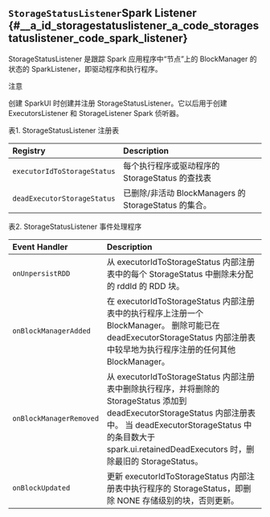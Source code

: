 ## `StorageStatusListener`Spark Listener {#__a_id_storagestatuslistener_a_code_storagestatuslistener_code_spark_listener}

StorageStatusListener 是跟踪 Spark 应用程序中“节点”上的 BlockManager 的状态的 SparkListener，即驱动程序和执行程序。

注意

创建 SparkUI 时创建并注册 StorageStatusListener。它以后用于创建 ExecutorsListener 和 StorageListener Spark 侦听器。

表1. StorageStatusListener 注册表

| Registry | Description |
| :--- | :--- |
| `executorIdToStorageStatus` | 每个执行程序或驱动程序的 StorageStatus 的查找表 |
| `deadExecutorStorageStatus` | 已删除/非活动 BlockManagers 的 StorageStatus 的集合。 |

表2. StorageStatusListener 事件处理程序

| Event Handler | Description |
| :--- | :--- |
| `onUnpersistRDD` | 从 executorIdToStorageStatus 内部注册表中的每个 StorageStatus 中删除未分配的 rddId 的 RDD 块。 |
| `onBlockManagerAdded` | 在 executorIdToStorageStatus 内部注册表中的执行程序上注册一个 BlockManager。 删除可能已在 deadExecutorStorageStatus 内部注册表中较早地为执行程序注册的任何其他 BlockManager。 |
| `onBlockManagerRemoved` | 从 executorIdToStorageStatus 内部注册表中删除执行程序，并将删除的 StorageStatus 添加到 deadExecutorStorageStatus 内部注册表中。 当 deadExecutorStorageStatus 中的条目数大于 spark.ui.retainedDeadExecutors 时，删除最旧的 StorageStatus。 |
| `onBlockUpdated` | 更新 executorIdToStorageStatus 内部注册表中执行程序的 StorageStatus，即删除 NONE 存储级别的块，否则更新。 |







